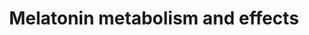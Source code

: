 ---
annotations:
- type: Disease Ontology
  value: sleep disorder
- type: Pathway Ontology
  value: hormone signaling pathway
- type: Disease Ontology
  value: cancer
- type: Disease Ontology
  value: developmental disorder of mental health
authors:
- Fehrhart
- Evelo
- Mkutmon
- MaintBot
- Egonw
- Khanspers
- AlexanderPico
- Justgerrardz
- Marvin M2
- Eweitz
description: Melatonin is an important regulator of circadian rythmus and influences
  also insulin secretion, immune function, retinal function and neuroprotection. The
  synthesis starts with the amino acid tryptophan which is catalyzed to serotonin.
  AANAT and ASMT catalyze the reaction to N-acetylserotonin and melatonin, respectively.
  Melatonin is mainly discarded by the liver enzyme CYP1A2 but other enzymes from
  the cytochrome family are also known to metabolize melatonin. Recent investigation
  show e.g. that melatonin plays an important role in colon cancer growth.    Proteins
  on this pathway have targeted assays available via the [https://assays.cancer.gov/available_assays?wp_id=WP3298
  CPTAC Assay Portal]
last-edited: 2021-12-22
organisms:
- Homo sapiens
redirect_from:
- /index.php/Pathway:WP3298
- /instance/WP3298
schema-jsonld:
- '@context': https://schema.org/
  '@id': https://wikipathways.github.io/pathways/WP3298.html
  '@type': Dataset
  creator:
    '@type': Organization
    name: WikiPathways
  description: Melatonin is an important regulator of circadian rythmus and influences
    also insulin secretion, immune function, retinal function and neuroprotection.
    The synthesis starts with the amino acid tryptophan which is catalyzed to serotonin.
    AANAT and ASMT catalyze the reaction to N-acetylserotonin and melatonin, respectively.
    Melatonin is mainly discarded by the liver enzyme CYP1A2 but other enzymes from
    the cytochrome family are also known to metabolize melatonin. Recent investigation
    show e.g. that melatonin plays an important role in colon cancer growth.    Proteins
    on this pathway have targeted assays available via the [https://assays.cancer.gov/available_assays?wp_id=WP3298
    CPTAC Assay Portal]
  keywords:
  - APOE
  - 'Cytoskeleton rearrangement '
  - MAOA
  - cAMP
  - 6-Sulfatoxymelatonin
  - PER2
  - N,N-Dimethyltryptamine
  - 5-Hydroxyindoleacetic acid
  - Tryptophan metabolism
  - Pinoline
  - AANAT
  - SIRT1
  - edu-1-mRNA
  - Noradrenaline
  - Biogenic amine synthesis
  - SULT1A1
  - Cancer growth
  - PER3
  - TRAF6
  - CYP2D6
  - 5-Methoxytryptamine
  - N-Acetylserotonin
  - ASMT
  - Clock
  - FOXO1
  - Bufotenin
  - free radicals
  - CYP1A2
  - CRY2
  - Serotonin
  - cyclic 3-hydroxymelatonin
  - Melatonin
  - PKC
  - CSNK1E
  - CLOCK
  - ECE-1
  - 6-Hydroxymelatonin
  - MTNR1A
  - Dendrite formation
  - CYP1A1
  - 'CaMK2 '
  - Cry
  - EDN1
  - PKA
  - CSNK1D
  - IRAK1
  - NFKB1
  - CYP1B1
  - Lipopolysaccharide
  - ACHE
  - cyclic 6-hydroxymelatonin
  - Per
  - MTNR1B
  - CAM
  - GSK3B
  - 'MAP2 '
  - hsa-mir-126
  - PER1
  - Ethinhyloestradiol
  - 5-methoxypsoralen
  - hsa-mir-146a
  - CYP2C19
  - ARNTL
  - Circadian rhythm
  - CRY1
  - ADRB
  - Arntl
  license: CC0
  name: Melatonin metabolism and effects
seo: CreativeWork
title: Melatonin metabolism and effects
wpid: WP3298
---